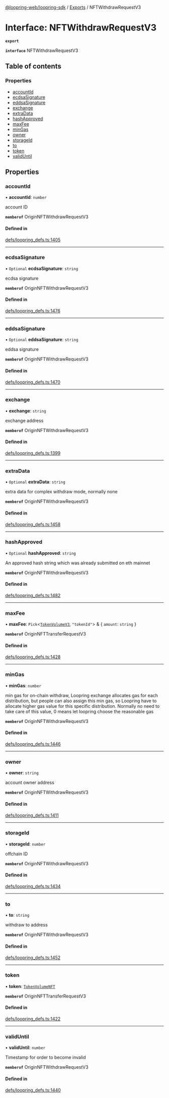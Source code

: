 [@loopring-web/loopring-sdk](../README.md) / [Exports](../modules.md) / NFTWithdrawRequestV3

# Interface: NFTWithdrawRequestV3

**`export`**

**`interface`** NFTWithdrawRequestV3

## Table of contents

### Properties

- [accountId](NFTWithdrawRequestV3.md#accountid)
- [ecdsaSignature](NFTWithdrawRequestV3.md#ecdsasignature)
- [eddsaSignature](NFTWithdrawRequestV3.md#eddsasignature)
- [exchange](NFTWithdrawRequestV3.md#exchange)
- [extraData](NFTWithdrawRequestV3.md#extradata)
- [hashApproved](NFTWithdrawRequestV3.md#hashapproved)
- [maxFee](NFTWithdrawRequestV3.md#maxfee)
- [minGas](NFTWithdrawRequestV3.md#mingas)
- [owner](NFTWithdrawRequestV3.md#owner)
- [storageId](NFTWithdrawRequestV3.md#storageid)
- [to](NFTWithdrawRequestV3.md#to)
- [token](NFTWithdrawRequestV3.md#token)
- [validUntil](NFTWithdrawRequestV3.md#validuntil)

## Properties

### accountId

• **accountId**: `number`

account ID

**`memberof`** OriginNFTWithdrawRequestV3

#### Defined in

[defs/loopring_defs.ts:1405](https://github.com/Loopring/loopring_sdk/blob/ee2acc4/src/defs/loopring_defs.ts#L1405)

___

### ecdsaSignature

• `Optional` **ecdsaSignature**: `string`

ecdsa signature

**`memberof`** OriginNFTWithdrawRequestV3

#### Defined in

[defs/loopring_defs.ts:1476](https://github.com/Loopring/loopring_sdk/blob/ee2acc4/src/defs/loopring_defs.ts#L1476)

___

### eddsaSignature

• `Optional` **eddsaSignature**: `string`

eddsa signature

**`memberof`** OriginNFTWithdrawRequestV3

#### Defined in

[defs/loopring_defs.ts:1470](https://github.com/Loopring/loopring_sdk/blob/ee2acc4/src/defs/loopring_defs.ts#L1470)

___

### exchange

• **exchange**: `string`

exchange address

**`memberof`** OriginNFTWithdrawRequestV3

#### Defined in

[defs/loopring_defs.ts:1399](https://github.com/Loopring/loopring_sdk/blob/ee2acc4/src/defs/loopring_defs.ts#L1399)

___

### extraData

• `Optional` **extraData**: `string`

extra data for complex withdraw mode, normally none

**`memberof`** OriginNFTWithdrawRequestV3

#### Defined in

[defs/loopring_defs.ts:1458](https://github.com/Loopring/loopring_sdk/blob/ee2acc4/src/defs/loopring_defs.ts#L1458)

___

### hashApproved

• `Optional` **hashApproved**: `string`

An approved hash string which was already submitted on eth mainnet

**`memberof`** OriginNFTWithdrawRequestV3

#### Defined in

[defs/loopring_defs.ts:1482](https://github.com/Loopring/loopring_sdk/blob/ee2acc4/src/defs/loopring_defs.ts#L1482)

___

### maxFee

• **maxFee**: `Pick`<[`TokenVolumeV3`](TokenVolumeV3.md), ``"tokenId"``\> & { `amount`: `string`  }

**`memberof`** OriginNFTTransferRequestV3

#### Defined in

[defs/loopring_defs.ts:1428](https://github.com/Loopring/loopring_sdk/blob/ee2acc4/src/defs/loopring_defs.ts#L1428)

___

### minGas

• **minGas**: `number`

min gas for on-chain withdraw, Loopring exchange allocates gas for each distribution, but people can also assign this min gas, so Loopring have to allocate higher gas value for this specific distribution. Normally no need to take care of this value, 0 means let loopring choose the reasonable gas

**`memberof`** OriginNFTWithdrawRequestV3

#### Defined in

[defs/loopring_defs.ts:1446](https://github.com/Loopring/loopring_sdk/blob/ee2acc4/src/defs/loopring_defs.ts#L1446)

___

### owner

• **owner**: `string`

account owner address

**`memberof`** OriginNFTWithdrawRequestV3

#### Defined in

[defs/loopring_defs.ts:1411](https://github.com/Loopring/loopring_sdk/blob/ee2acc4/src/defs/loopring_defs.ts#L1411)

___

### storageId

• **storageId**: `number`

offchain ID

**`memberof`** OriginNFTWithdrawRequestV3

#### Defined in

[defs/loopring_defs.ts:1434](https://github.com/Loopring/loopring_sdk/blob/ee2acc4/src/defs/loopring_defs.ts#L1434)

___

### to

• **to**: `string`

withdraw to address

**`memberof`** OriginNFTWithdrawRequestV3

#### Defined in

[defs/loopring_defs.ts:1452](https://github.com/Loopring/loopring_sdk/blob/ee2acc4/src/defs/loopring_defs.ts#L1452)

___

### token

• **token**: [`TokenVolumeNFT`](TokenVolumeNFT.md)

**`memberof`** OriginNFTTransferRequestV3

#### Defined in

[defs/loopring_defs.ts:1422](https://github.com/Loopring/loopring_sdk/blob/ee2acc4/src/defs/loopring_defs.ts#L1422)

___

### validUntil

• **validUntil**: `number`

Timestamp for order to become invalid

**`memberof`** OriginNFTWithdrawRequestV3

#### Defined in

[defs/loopring_defs.ts:1440](https://github.com/Loopring/loopring_sdk/blob/ee2acc4/src/defs/loopring_defs.ts#L1440)
